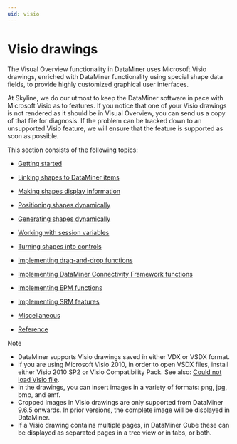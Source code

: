 ```yaml
---
uid: visio
---
```


# Visio drawings

The Visual Overview functionality in DataMiner uses Microsoft Visio drawings, enriched with DataMiner functionality using special shape data fields, to provide highly customized graphical user interfaces.

At Skyline, we do our utmost to keep the DataMiner software in pace with Microsoft Visio as to features. If you notice that one of your Visio drawings is not rendered as it should be in Visual Overview, you can send us a copy of that file for diagnosis. If the problem can be tracked down to an unsupported Visio feature, we will ensure that the feature is supported as soon as possible.

This section consists of the following topics:

- [Getting started](Getting_started.md)

- [Linking shapes to DataMiner items](Linking_shapes_to_DataMiner_items.md)

- [Making shapes display information](Making_shapes_display_information.md)

- [Positioning shapes dynamically](Positioning_shapes_dynamically.md)

- [Generating shapes dynamically](Generating_shapes_dynamically.md)

- [Working with session variables](Working_with_session_variables.md)

- [Turning shapes into controls](Turning_shapes_into_controls.md)

- [Implementing drag-and-drop functions](Implementing_drag-and-drop_functions.md#implementing-drag-and-drop-functions)

- [Implementing DataMiner Connectivity Framework functions](Implementing_DataMiner_Connectivity_Framework_functions.md)

- [Implementing EPM functions](Implementing_EPM_functions.md)

- [Implementing SRM features](Implementing_SRM_features.md)

- [Miscellaneous](Miscellaneous.md)

- [Reference](Reference.md)

> [!NOTE]
> - DataMiner supports Visio drawings saved in either VDX or VSDX format.
> - If you are using Microsoft Visio 2010, in order to open VSDX files, install either Visio 2010 SP2 or Visio Compatibility Pack. See also: [Could not load Visio file](../../part_6/ErrorMessages/Could_not_load_Visio_file.md).
> - In the drawings, you can insert images in a variety of formats: png, jpg, bmp, and emf.
> - Cropped images in Visio drawings are only supported from DataMiner 9.6.5 onwards. In prior versions, the complete image will be displayed in DataMiner.
> - If a Visio drawing contains multiple pages, in DataMiner Cube these can be displayed as separated pages in a tree view or in tabs, or both.
>
